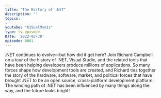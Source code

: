 ```yaml
---
title: "The History of .NET"
description: ""
topics:
- 
youtube: "K15ualMsm1s"
type: tv-episode
Date: '2022-03-30'
episode: 0001
---
```


.NET continues to evolve—but how did it get here? Join Richard Campbell on a tour of the history of .NET, Visual Studio, and the related tools that have been helping developers produce millions of applications. So many forces shape how development tools are created, and Richard ties together the story of the hardware, software, market, and political forces that have brought .NET to be an open source, cross-platform development platform. The winding path of .NET has been influenced by many things along the way, and the future looks bright!